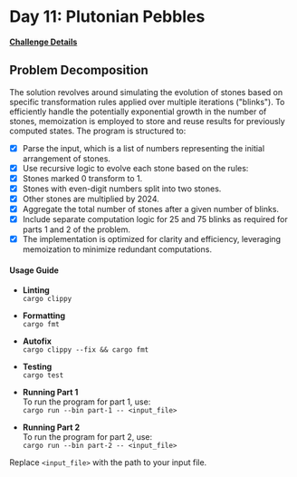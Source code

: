 # Day 11: Plutonian Pebbles

[**Challenge Details**](docs/challenge.md)

## Problem Decomposition

The solution revolves around simulating the evolution of stones based on specific transformation rules applied over multiple iterations ("blinks"). To efficiently handle the potentially exponential growth in the number of stones, memoization is employed to store and reuse results for previously computed states. The program is structured to:

- [x] Parse the input, which is a list of numbers representing the initial arrangement of stones.
- [x] Use recursive logic to evolve each stone based on the rules:
- [x] Stones marked 0 transform to 1.
- [x] Stones with even-digit numbers split into two stones.
- [x] Other stones are multiplied by 2024.
- [x] Aggregate the total number of stones after a given number of blinks.
- [x] Include separate computation logic for 25 and 75 blinks as required for parts 1 and 2 of the problem.
- [x] The implementation is optimized for clarity and efficiency, leveraging memoization to minimize redundant computations.

#### Usage Guide

- **Linting**  
  `cargo clippy`

- **Formatting**  
  `cargo fmt`

- **Autofix**  
  `cargo clippy --fix && cargo fmt`

- **Testing**  
  `cargo test`

- **Running Part 1**  
  To run the program for part 1, use:  
  `cargo run --bin part-1 -- <input_file>`

- **Running Part 2**  
  To run the program for part 2, use:  
  `cargo run --bin part-2 -- <input_file>`

Replace `<input_file>` with the path to your input file.